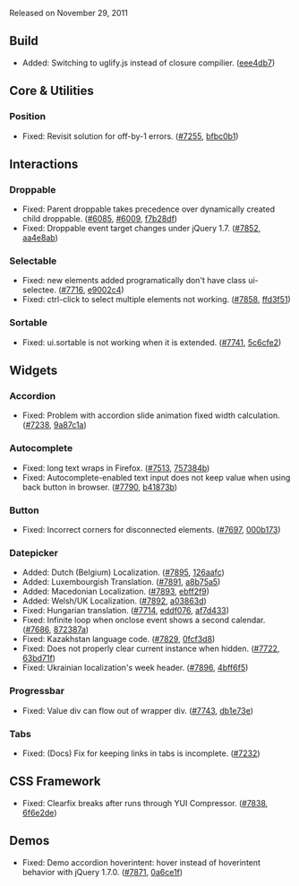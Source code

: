 <script>{
	"title": "jQuery UI 1.8.17 Changelog"
}</script>

Released on November 29, 2011

## Build

* Added: Switching to uglify.js instead of closure compilier. ([eee4db7](https://github.com/jquery/jquery-ui/commit/eee4db7866fcba3d5bea72be311445cde62b13ca))

## Core &amp; Utilities

### Position

* Fixed: Revisit solution for off-by-1 errors. ([#7255](http://bugs.jqueryui.com/ticket/7255), [bfbc0b1](https://github.com/jquery/jquery-ui/commit/bfbc0b1fb3c0bf43ccbaefd03bcfa2cf19ea4a03))

## Interactions

### Droppable

* Fixed: Parent droppable takes precedence over dynamically created child droppable. ([#6085](http://bugs.jqueryui.com/ticket/6085), [#6009](http://bugs.jqueryui.com/ticket/6009), [f7b28df](https://github.com/jquery/jquery-ui/commit/f7b28df28809bca05623b7394919d15919334afb))
* Fixed: Droppable event target changes under jQuery 1.7. ([#7852](http://bugs.jqueryui.com/ticket/7852), [aa4e8ab](https://github.com/jquery/jquery-ui/commit/aa4e8ab3fb83f2550bac1e5476bd20f84a5883d9))

### Selectable

* Fixed: new elements added programatically don't have class ui-selectee. ([#7716](http://bugs.jqueryui.com/ticket/7716), [e9002c4](https://github.com/jquery/jquery-ui/commit/e9002c4c8f04266497926419034ea44f62725bcf))
* Fixed: ctrl-click to select multiple elements not working. ([#7858](http://bugs.jqueryui.com/ticket/7858), [ffd3f51](https://github.com/jquery/jquery-ui/commit/ffd3f510f1c0fbfe99ce2f1aab81d56d9b03f88e))

### Sortable

* Fixed: ui.sortable is not working when it is extended. ([#7741](http://bugs.jqueryui.com/ticket/7741), [5c6cfe2](https://github.com/jquery/jquery-ui/commit/5c6cfe2645588e6a3d3f1ed002534d454209e33f))

## Widgets

### Accordion

* Fixed: Problem with accordion slide animation fixed width calculation. ([#7238](http://bugs.jqueryui.com/ticket/7238), [9a87c1a](https://github.com/jquery/jquery-ui/commit/9a87c1a72ea298170f4b9bffcecdb4d80ee4b5cc))

### Autocomplete

* Fixed: long text wraps in Firefox. ([#7513](http://bugs.jqueryui.com/ticket/7513), [757384b](https://github.com/jquery/jquery-ui/commit/757384b8c5eb1ccf354f9ab98fcb3b0e6cae6e1d))
* Fixed: Autocomplete-enabled text input does not keep value when using back button in browser. ([#7790](http://bugs.jqueryui.com/ticket/7790), [b41873b](https://github.com/jquery/jquery-ui/commit/b41873ba0dd8f84ec282f77d029c7dc0ee99b873))

### Button

* Fixed: Incorrect corners for disconnected elements. ([#7697](http://bugs.jqueryui.com/ticket/7697), [000b173](https://github.com/jquery/jquery-ui/commit/000b1736ac9c379fbb4f0f608f407ad25924fcac))

### Datepicker

* Added: Dutch (Belgium) Localization. ([#7895](http://bugs.jqueryui.com/ticket/7895), [126aafc](https://github.com/jquery/jquery-ui/commit/126aafc94a23f108673428a496ff38b385372634))
* Added: Luxembourgish Translation. ([#7891](http://bugs.jqueryui.com/ticket/7891), [a8b75a5](https://github.com/jquery/jquery-ui/commit/a8b75a5b9ed2d946fe7bb9f584ccbfb9668c0a95))
* Added: Macedonian Localization. ([#7893](http://bugs.jqueryui.com/ticket/7893), [ebff2f9](https://github.com/jquery/jquery-ui/commit/ebff2f9f102f9d017f35e41781e0bec258d85600))
* Added: Welsh/UK Localization. ([#7892](http://bugs.jqueryui.com/ticket/7892), [a03863d](https://github.com/jquery/jquery-ui/commit/a03863d01761a6ea69af7dc053a0d9c2bdf063a3))
* Fixed: Hungarian translation. ([#7714](http://bugs.jqueryui.com/ticket/7714), [eddf076](https://github.com/jquery/jquery-ui/commit/eddf076b8c7d4e68a18823ffae884c113028801e), [af7d433](https://github.com/jquery/jquery-ui/commit/af7d433818d3d703fd19dd6ee067e8a6ac6cd811))
* Fixed: Infinite loop when onclose event shows a second calendar. ([#7686](http://bugs.jqueryui.com/ticket/7686), [872387a](https://github.com/jquery/jquery-ui/commit/872387abd5ab59e00df108438ae5bba76df1138a))
* Fixed: Kazakhstan language code. ([#7829](http://bugs.jqueryui.com/ticket/7829), [0fcf3d8](https://github.com/jquery/jquery-ui/commit/0fcf3d8e5e0bf8e8459c5c95d7733958eb68a5d3))
* Fixed: Does not properly clear current instance when hidden. ([#7722](http://bugs.jqueryui.com/ticket/7722), [63bd71f](https://github.com/jquery/jquery-ui/commit/63bd71f14cac1f46fd5cfc6f157abf0bf710d347))
* Fixed: Ukrainian localization's week header. ([#7896](http://bugs.jqueryui.com/ticket/7896), [4bff6f5](https://github.com/jquery/jquery-ui/commit/4bff6f564b132c70950c0a4100301a49bd802717))

### Progressbar

* Fixed: Value div can flow out of wrapper div. ([#7743](http://bugs.jqueryui.com/ticket/7743), [db1e73e](https://github.com/jquery/jquery-ui/commit/db1e73e3db9d7ffa971d2275bc130515e9bd42e6))

### Tabs

* Fixed: (Docs) Fix for keeping links in tabs is incomplete. ([#7232](http://bugs.jqueryui.com/ticket/7232))

## CSS Framework

* Fixed: Clearfix breaks after runs through YUI Compressor. ([#7838](http://bugs.jqueryui.com/ticket/7838), [6f6e2de](https://github.com/jquery/jquery-ui/commit/6f6e2ded1a9b30f65a34733f3d887c16c162e28a))

## Demos

* Fixed: Demo accordion hoverintent: hover instead of hoverintent behavior with jQuery 1.7.0. ([#7871](http://bugs.jqueryui.com/ticket/7871), [0a6ce1f](https://github.com/jquery/jquery-ui/commit/0a6ce1f7d177163b06f5383d56e4f91af2ced951))
